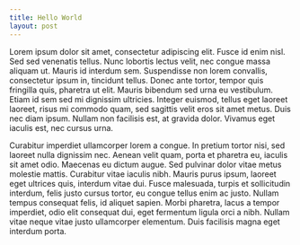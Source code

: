 ```yaml
---
title: Hello World
layout: post
---
```


Lorem ipsum dolor sit amet, consectetur adipiscing elit. Fusce id enim nisl. Sed sed venenatis tellus. Nunc lobortis lectus velit, nec congue massa aliquam ut. Mauris id interdum sem. Suspendisse non lorem convallis, consectetur ipsum in, tincidunt tellus. Donec ante tortor, tempor quis fringilla quis, pharetra ut elit. Mauris bibendum sed urna eu vestibulum. Etiam id sem sed mi dignissim ultricies. Integer euismod, tellus eget laoreet laoreet, risus mi commodo quam, sed sagittis velit eros sit amet metus. Duis nec diam ipsum. Nullam non facilisis est, at gravida dolor. Vivamus eget iaculis est, nec cursus urna.

Curabitur imperdiet ullamcorper lorem a congue. In pretium tortor nisi, sed laoreet nulla dignissim nec. Aenean velit quam, porta et pharetra eu, iaculis sit amet odio. Maecenas eu dictum augue. Sed pulvinar dolor vitae metus molestie mattis. Curabitur vitae iaculis nibh. Mauris purus ipsum, laoreet eget ultrices quis, interdum vitae dui. Fusce malesuada, turpis et sollicitudin interdum, felis justo cursus tortor, eu congue tellus enim ac justo. Nullam tempus consequat felis, id aliquet sapien. Morbi pharetra, lacus a tempor imperdiet, odio elit consequat dui, eget fermentum ligula orci a nibh. Nullam vitae neque vitae justo ullamcorper elementum. Duis facilisis magna eget interdum porta.
